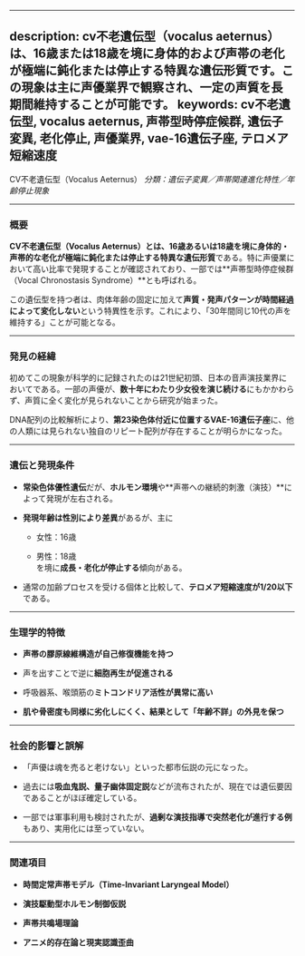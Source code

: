 ----------
description: cv不老遺伝型（vocalus aeternus）は、16歳または18歳を境に身体的および声帯の老化が極端に鈍化または停止する特異な遺伝形質です。この現象は主に声優業界で観察され、一定の声質を長期間維持することが可能です。
keywords: cv不老遺伝型, vocalus aeternus, 声帯型時停症候群, 遺伝子変異, 老化停止, 声優業界, vae-16遺伝子座, テロメア短縮速度
----------

CV不老遺伝型（Vocalus Aeternus）
_分類：遺伝子変異／声帯関連進化特性／年齢停止現象_

* * *

### 概要

**CV不老遺伝型（Vocalus Aeternus）**とは、16歳あるいは18歳を境に身体的・声帯的な老化が極端に鈍化または停止する**特異な遺伝形質**である。特に声優業において高い比率で発現することが確認されており、一部では\*\*声帯型時停症候群（Vocal Chronostasis Syndrome）\*\*とも呼ばれる。

この遺伝型を持つ者は、肉体年齢の固定に加えて**声質・発声パターンが時間経過によって変化しない**という特異性を示す。これにより、「30年間同じ10代の声を維持する」ことが可能となる。

* * *

### 発見の経緯

初めてこの現象が科学的に記録されたのは21世紀初頭、日本の音声演技業界においてである。一部の声優が、**数十年にわたり少女役を演じ続ける**にもかかわらず、声質に全く変化が見られないことから研究が始まった。

DNA配列の比較解析により、**第23染色体付近に位置するVAE-16遺伝子座**に、他の人類には見られない独自のリピート配列が存在することが明らかになった。

* * *

### 遺伝と発現条件

*   **常染色体優性遺伝**だが、**ホルモン環境**や\*\*声帯への継続的刺激（演技）\*\*によって発現が左右される。
    
*   **発現年齢は性別により差異**があるが、主に
    
    *   女性：16歳
        
    *   男性：18歳  
        を境に**成長・老化が停止する**傾向がある。
        
*   通常の加齢プロセスを受ける個体と比較して、**テロメア短縮速度が1/20以下**である。
    

* * *

### 生理学的特徴

*   **声帯の膠原線維構造が自己修復機能を持つ**
    
*   声を出すことで逆に**細胞再生が促進される**
    
*   呼吸器系、喉頭筋の**ミトコンドリア活性が異常に高い**
    
*   **肌や骨密度も同様に劣化しにくく、結果として「年齢不詳」の外見を保つ**
    

* * *

### 社会的影響と誤解

*   「声優は魂を売ると老けない」といった都市伝説の元になった。
    
*   過去には**吸血鬼説、量子幽体固定説**などが流布されたが、現在では遺伝要因であることがほぼ確定している。
    
*   一部では軍事利用も検討されたが、**過剰な演技指導で突然老化が進行する例**もあり、実用化には至っていない。
    

* * *

### 関連項目

*   **時間定常声帯モデル（Time-Invariant Laryngeal Model）**
    
*   **演技駆動型ホルモン制御仮説**
    
*   **声帯共鳴場理論**
    
*   **アニメ的存在論と現実認識歪曲**